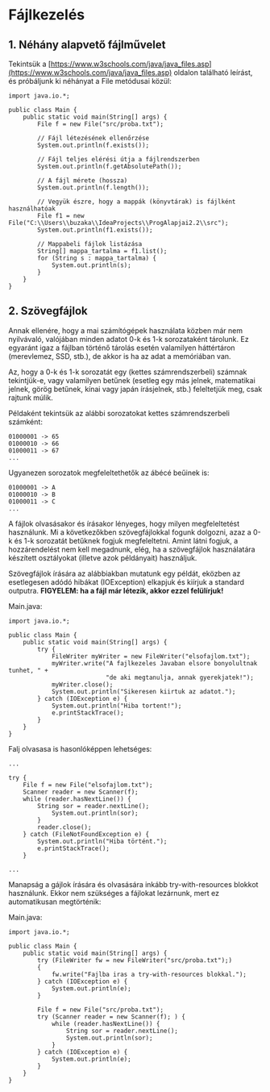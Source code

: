 # Fájlkezelés

## 1. Néhány alapvető fájlművelet

Tekintsük a [https://www.w3schools.com/java/java_files.asp](https://www.w3schools.com/java/java_files.asp) oldalon található leírást, és próbáljunk ki néhányat a File metódusai közül:

```
import java.io.*;

public class Main {
    public static void main(String[] args) {
        File f = new File("src/proba.txt");

        // Fájl létezésének ellenőrzése        
        System.out.println(f.exists());

        // Fájl teljes elérési útja a fájlrendszerben
        System.out.println(f.getAbsolutePath());

        // A fájl mérete (hossza)
        System.out.println(f.length());

        // Vegyük észre, hogy a mappák (könyvtárak) is fájlként használhatóak
        File f1 = new File("C:\\Users\\buzaka\\IdeaProjects\\ProgAlapjai2.2\\src");
        System.out.println(f1.exists());

        // Mappabeli fájlok listázása
        String[] mappa_tartalma = f1.list();
        for (String s : mappa_tartalma) {
            System.out.println(s);
        }
    }
}
```

## 2. Szövegfájlok

Annak ellenére, hogy a mai számítógépek használata közben már nem nyilvávaló, valójában minden adatot 0-k és 1-k sorozataként tárolunk. Ez egyaránt igaz a fájlban történő tárolás esetén valamilyen háttértáron (merevlemez, SSD, stb.), 
de akkor is ha az adat a memóriában van. 

Az, hogy a 0-k és 1-k sorozatát egy (kettes számrendszerbeli) számnak tekintjük-e, vagy valamilyen betűnek (esetleg egy más jelnek, matematikai jelnek, görög betűnek, kínai vagy japán írásjelnek, stb.) feleltetjük meg, csak rajtunk múlik. 

Példaként tekintsük az alábbi sorozatokat kettes számrendszerbeli számként:

```
01000001 -> 65
01000010 -> 66
01000011 -> 67
...
```

Ugyanezen sorozatok megfeleltethetők az ábécé beűinek is:

```
01000001 -> A
01000010 -> B
01000011 -> C
... 
```

A fájlok olvasásakor és írásakor lényeges, hogy milyen megfeleltetést használunk. Mi a következőkben szövegfájlokkal fogunk dolgozni, azaz a 0-k és 1-k sorozatát betűknek fogjuk megfeleltetni. Amint látni fogjuk, a hozzárendelést
nem kell megadnunk, elég, ha a szövegfájlok használatára készített osztályokat (illetve azok példányait) használjuk. 

Szövegfájlok írására az alábbiakban mutatunk egy példát, eközben az esetlegesen adódó hibákat (IOException) elkapjuk és kiírjuk a standard outputra. **FIGYELEM: ha a fájl már létezik, akkor ezzel felülírjuk!** 

Main.java:

```
import java.io.*;

public class Main {
    public static void main(String[] args) {
        try {
            FileWriter myWriter = new FileWriter("elsofajlom.txt");
            myWriter.write("A fajlkezeles Javaban elsore bonyolultnak tunhet, " +
                           "de aki megtanulja, annak gyerekjatek!");
            myWriter.close();
            System.out.println("Sikeresen kiirtuk az adatot.");
        } catch (IOException e) {
            System.out.println("Hiba tortent!");
            e.printStackTrace();
        }
    }
}
```


Falj olvasasa is hasonlóképpen lehetséges:

```
...

try {
    File f = new File("elsofajlom.txt");
    Scanner reader = new Scanner(f);
    while (reader.hasNextLine()) {
        String sor = reader.nextLine();
            System.out.println(sor);
        }
        reader.close();
    } catch (FileNotFoundException e) {
        System.out.println("Hiba történt.");
        e.printStackTrace();
    }

...
```

Manapság a gájlok írására és olvasására inkább try-with-resources blokkot használunk. 
Ekkor nem szükséges a fájlokat lezárnunk, mert ez automatikusan megtörténik:

Main.java:

```
import java.io.*;

public class Main {
    public static void main(String[] args) {
        try (FileWriter fw = new FileWriter("src/proba.txt");)
        {
            fw.write("Fajlba iras a try-with-resources blokkal.");
        } catch (IOException e) {
            System.out.println(e);
        }

        File f = new File("src/proba.txt");
        try (Scanner reader = new Scanner(f); ) {
            while (reader.hasNextLine()) {
                String sor = reader.nextLine();
                System.out.println(sor);
            }
        } catch (IOException e) {
            System.out.println(e);
        }
    }
}
```

